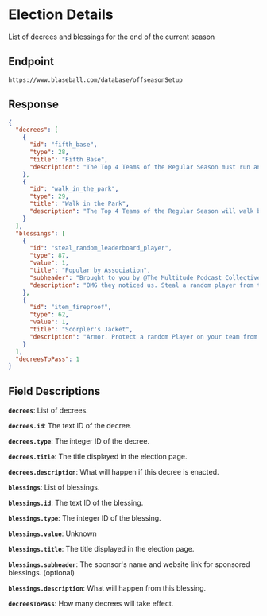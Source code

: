 # Election Details

List of decrees and blessings for the end of the current season

## Endpoint

`https://www.blaseball.com/database/offseasonSetup`

## Response

```json
{
  "decrees": [
    {
      "id": "fifth_base",
      "type": 28,
      "title": "Fifth Base",
      "description": "The Top 4 Teams of the Regular Season must run an extra base next season."
    },
    {
      "id": "walk_in_the_park",
      "type": 29,
      "title": "Walk in the Park",
      "description": "The Top 4 Teams of the Regular Season will walk batters on the 3rd Ball of an At-Bat instead of the 4th next season."
    }
  ],
  "blessings": [
    {
      "id": "steal_random_leaderboard_player",
      "type": 87,
      "value": 1,
      "title": "Popular by Association",
      "subheader": "Brought to you by @The Multitude Podcast Collective@http://multitude.productions/blaseball",
      "description": "OMG they noticed us. Steal a random player from the Idol Leaderboard."
    },
    {
      "id": "item_fireproof",
      "type": 62,
      "value": 1,
      "title": "Scorpler's Jacket",
      "description": "Armor. Protect a random Player on your team from Incinerations."
    }
  ],
  "decreesToPass": 1
}
```

## Field Descriptions

**`decrees`**: List of decrees.

**`decrees.id`**: The text ID of the decree.

**`decrees.type`**: The integer ID of the decree.

**`decrees.title`**: The title displayed in the election page.

**`decrees.description`**: What will happen if this decree is enacted.

**`blessings`**: List of blessings.

**`blessings.id`**: The text ID of the blessing.

**`blessings.type`**: The integer ID of the blessing.

**`blessings.value`**: Unknown

**`blessings.title`**: The title displayed in the election page.

**`blessings.subheader`**: The sponsor's name and website link for sponsored blessings. (optional)

**`blessings.description`**: What will happen from this blessing.

**`decreesToPass`**: How many decrees will take effect.
